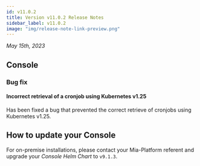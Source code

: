 ```yaml
---
id: v11.0.2
title: Version v11.0.2 Release Notes
sidebar_label: v11.0.2
image: "img/release-note-link-preview.png"
---
```


_May 15th, 2023_

## Console

### Bug fix

#### Incorrect retrieval of a cronjob using Kubernetes v1.25

Has been fixed a bug that prevented the correct retrieve of cronjobs using Kubernetes v1.25.

## How to update your Console

For on-premise installations, please contact your Mia-Platform referent and upgrade your _Console Helm Chart_ to `v9.1.3`.
